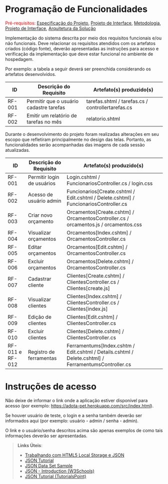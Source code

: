 # Programação de Funcionalidades

<span style="color:red">Pré-requisitos: <a href="2-Especificação do Projeto.md"> Especificação do Projeto</a></span>, <a href="3-Projeto de Interface.md"> Projeto de Interface</a>, <a href="4-Metodologia.md"> Metodologia</a>, <a href="3-Projeto de Interface.md"> Projeto de Interface</a>, <a href="5-Arquitetura da Solução.md"> Arquitetura da Solução</a>

Implementação do sistema descrita por meio dos requisitos funcionais e/ou não funcionais. Deve relacionar os requisitos atendidos com os artefatos criados (código fonte), deverão apresentadas as instruções para acesso e verificação da implementação que deve estar funcional no ambiente de hospedagem.

Por exemplo: a tabela a seguir deverá ser preenchida considerando os artefatos desenvolvidos.

|ID    | Descrição do Requisito  | Artefato(s) produzido(s) |
|------|-----------------------------------------|----|
|RF-001| Permitir que o usuário cadastre tarefas | tarefas.shtml / tarefas.cs / controllertarefas.cs | 
|RF-002| Emitir um relatório de tarefas no mês   | relatorio.shtml |

Durante o desenvolvimento do projeto foram realizadas alterações em seu escopo que refletiram principalmente no design das telas. Portanto, as funcionalidades serão acompanhadas das imagens de cada sessão atualizadas.

|ID    | Descrição do Requisito  | Artefato(s) produzido(s) |
|------|-----------------------------------------|----|
|RF-001| Permitir login de usuários | Login.cshtml / FuncionariosController.cs / login.css | 
|RF-002| Acesso de usuário admin   | Funcionarios[Create.cshtml / Edit.cshtml / Delete.cshtml] /  FuncionariosController.cs |
|RF-003| Criar novo orçamento | Orcamentos[Create.cshtm] /  OrcamentosController.cs / orcamentos.js / orcamentos.css |
|RF-004| Visualizar orçamentos | Orcamentos[Index.cshtm] /  OrcamentosController.cs |
|RF-005| Editar orçamentos | Orcamentos[Edit.cshtm] /  OrcamentosController.cs |
|RF-006| Excluir orçamentos | Orcamentos[Delete.cshtm] /  OrcamentosController.cs |
|RF-007| Cadastrar cliente | Clientes[Create.cshtm] /  ClientesController.cs / Clientes[create.js] |
|RF-008| Visualizar clientes | Clientes[Index.cshtm] /  ClientesController.cs / Clientes[index.js] |
|RF-009| Edição de clientes | Clientes[Edit.cshtm] /  ClientesController.cs |
|RF-010| Excluir clientes | Clientes[Delete.cshtm] /  ClientesController.cs |
|RF-011 e RF-012| Registro de ferramentas | Ferramentums[Index.cshtm / Edit.cshtml / Details.cshtml / Delete.cshtml] /  FerramentumsController.cs |


# Instruções de acesso

Não deixe de informar o link onde a aplicação estiver disponível para acesso (por exemplo: https://adota-pet.herokuapp.com/src/index.html).

Se houver usuário de teste, o login e a senha também deverão ser informados aqui (por exemplo: usuário - admin / senha - admin).

O link e o usuário/senha descritos acima são apenas exemplos de como tais informações deverão ser apresentadas.

> **Links Úteis**:
>
> - [Trabalhando com HTML5 Local Storage e JSON](https://www.devmedia.com.br/trabalhando-com-html5-local-storage-e-json/29045)
> - [JSON Tutorial](https://www.w3resource.com/JSON)
> - [JSON Data Set Sample](https://opensource.adobe.com/Spry/samples/data_region/JSONDataSetSample.html)
> - [JSON - Introduction (W3Schools)](https://www.w3schools.com/js/js_json_intro.asp)
> - [JSON Tutorial (TutorialsPoint)](https://www.tutorialspoint.com/json/index.htm)
